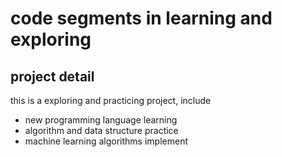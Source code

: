 # code segments in learning and exploring 

## project detail
this is a exploring and practicing project, include
- new programming language learning
- algorithm and data structure practice
- machine learning algorithms implement


